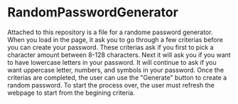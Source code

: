 # RandomPasswordGenerator

Attached to this repository is a file for a randome password generator. When you load in the page, it ask you to go through a few criterias before you can create your password. These criterias ask if you first to pick a character amount between 8-128 characters. Next it will ask you if you want to have lowercase letters in your password. It will continue to ask if you want uppercase letter, numbers, and symbols in your password. Once the criterias are completed, the user can use the "Generate" button to create a random password. To start the process over, the user must refresh the webpage to start from the begining criteria. 
